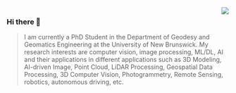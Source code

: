 <img align="right" src="https://github-readme-stats.vercel.app/api?username=Abbsalehi&show_icons=true&icon_color=805AD5&text_color=718096&bg_color=ffffff&hide_title=true" />

### Hi there 👋

> I am currently a PhD Student in the Department of Geodesy and Geomatics Engineering at the University of New Brunswick. My research interests are computer vision, image processing, ML/DL, AI and their applications in different applications such as 3D Modeling, AI-driven Image, Point Cloud, LiDAR Processing, Geospatial Data Processing, 3D Computer Vision, Photogrammetry, Remote Sensing, robotics, autonomous driving, etc. 

<!--
**Abbsalehi/Abbsalehi** is a ✨ _special_ ✨ repository because its `README.md` (this file) appears on your GitHub profile.

Here are some ideas to get you started:

- 🔭 I’m currently working on ...
- 🌱 I’m currently learning ...
- 👯 I’m looking to collaborate on ...
- 🤔 I’m looking for help with ...
- 💬 Ask me about ...
- 📫 How to reach me: ...
- 😄 Pronouns: ...
- ⚡ Fun fact: ...
-->
